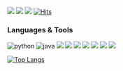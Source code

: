 
<a class="github-icon" href="https://github.com/SeungtaekLim"><img src="https://img.shields.io/badge/tistory-000000?style=flat-square&logo=tistory&logoColor=white"/></a>
<a class="gmail-icon" href="mailto:0530lim0530@gmail.com"><img src="https://img.shields.io/badge/gmail-EA4335?style=flat-square&logo=gmail&logoColor=white"/></a>
<a href="https://www.instagram.com/lim_taek2/profilecard/?igsh=c3FiYmNzeXhzaDZw"><img src="https://img.shields.io/badge/instagram-E4405F?style=flat-square&logo=instagram&logoColor=white"/></a>
[![Hits](https://hits.seeyoufarm.com/api/count/incr/badge.svg?url=https%3A%2F%2Fgithub.com%2FSeungtaekLim&count_bg=%2379C83D&title_bg=%23555555&icon=github.svg&icon_color=%23E7E7E7&title=hits&edge_flat=false)](https://hits.seeyoufarm.com)

### Languages & Tools

![python](https://img.shields.io/badge/Python-3776AB?style=for-the-badge&logo=python&logoColor=white)
![java](https://img.shields.io/badge/Java-ED8B00?style=for-the-badge&logo=openjdk&logoColor=white)
<img src="https://img.shields.io/badge/springboot-6DB33F?style=for-the-badge&logo=springboot&logoColor=white">
<img src="https://img.shields.io/badge/Flask-000000?style=for-the-badge&logo=Flask&logoColor=white">
<img src="https://img.shields.io/badge/HTML5-E34F26?style=for-the-badge&logo=HTML5&logoColor=white">
<img src="https://img.shields.io/badge/CSS3-1572B6?style=for-the-badge&logo=CSS3&logoColor=white">
<img src="https://img.shields.io/badge/JavaScript-F7DF1E?style=for-the-badge&logo=JavaScript&logoColor=white">
<img src="https://img.shields.io/badge/Android-3DDC84?style=for-the-badge&logo=Android&logoColor=white">
<img src="https://img.shields.io/badge/c++-00599C?style=for-the-badge&logo=c%2B%2B&logoColor=white">





[![Top Langs](https://github-readme-stats.vercel.app/api/top-langs/?username=SeungtaekLim&layout=compact)](https://github.com/SeungtaekLim/github-readme-stats)
